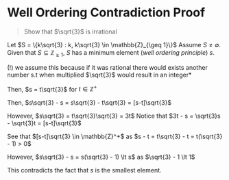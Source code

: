 # Well Ordering Contradiction Proof

> Show that $\sqrt{3}$ is irrational

Let $S = \{k\sqrt{3} : k, k\sqrt{3} \in \mathbb{Z}_{\geq 1}\}$
Assume $S\neq\emptyset$. Given that $S\subseteq\mathbb{Z}_{\geq 1}$, $S$ has a minimum element (*well ordering principle*) $s$.

(!) we assume this because if it was rational there would exists another number s.t when multiplied $\sqrt{3}$ would result in an integer*

Then, $s = t\sqrt{3}$ for $t \in \mathbb{Z}^+$

Then, $s\sqrt{3} - s = s\sqrt{3} - t\sqrt{3} = [s-t]\sqrt{3}$

However, $s\sqrt{3} = t\sqrt{3}\sqrt{3} = 3t$
Notice that $3t - s = \sqrt{3}s - \sqrt{3}t = [s-t]\sqrt{3}$

See that $[s-t]\sqrt{3} \in \mathbb{Z}^+$ as $s - t = t\sqrt{3} - t = t(\sqrt{3} - 1) > 0$

However, $s\sqrt{3} - s = s(\sqrt{3} - 1) \lt s$ as $\sqrt{3} - 1 \lt 1$

This contradicts the fact that $s$ is the smallest element. 